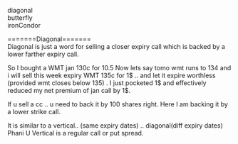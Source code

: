 

diagonal     
butterfly     
ironCondor     



=======Diagonal=======      
Diagonal is just a word for selling a closer expiry call which is backed by a lower farther expiry call. 

So I bought a WMT jan 130c for 10.5
Now lets say tomo wmt runs to 134 and i will sell this week expiry WMT 135c for 1$ .. and let it expire worthless (provided wmt closes below 135) . I just pocketed 1$ and effectively reduced my net premium of jan call by 1$.

If u sell a cc .. u need to back it by 100 shares right. Here I am backing it by a lower strike call.
 
It is similar to a vertical.. (same expiry dates) .. diagonal(diff expiry dates)
Phani U
Vertical is a regular call or put spread.


